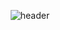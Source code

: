 <div align="center">
  
  ![header](https://capsule-render.vercel.app/api?type=Waving&color=gradient&text=KimSuBin&fontSize=50&animation=fadeIn&)
</div>


